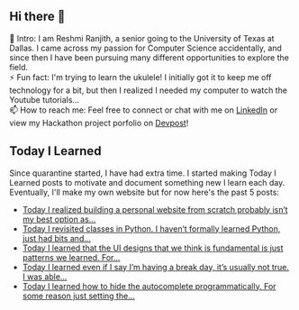 ## Hi there 👋

🔭  Intro: I am Reshmi Ranjith, a senior going to the University of Texas at Dallas. I came across my passion for Computer Science accidentally, and since then I have been pursuing many different opportunities to explore the field.
<br/> ⚡ Fun fact: I'm trying to learn the ukulele! I initially got it to keep me off technology for a bit, but then I realized I needed my computer to watch the Youtube tutorials...
<br/>📫  How to reach me: Feel free to connect or chat with me on [LinkedIn](https://www.linkedin.com/in/reshmi-ranjith/) or view my Hackathon project porfolio on [Devpost](https://devpost.com/ReshmiCode)!

## Today I Learned

Since quarantine started, I have had extra time. I started making Today I Learned posts to motivate and document something new I learn each day. Eventually, I'll make my own website but for now here's the past 5 posts:

<!-- BLOG-POST-LIST:START -->
- [Today I realized building a personal website from scratch probably isn&rsquo;t my best option as...](https://simplyprogramming.tumblr.com/post/627214284902088704)
- [Today I revisited classes in Python. I haven&rsquo;t formally learned Python, just had bits and...](https://simplyprogramming.tumblr.com/post/627118021212798976)
- [Today I learned that the UI designs that we think is fundamental is just patterns we learned. For...](https://simplyprogramming.tumblr.com/post/626936402865782784)
- [Today I learned even if I say I&rsquo;m having a break day, it&rsquo;s usually not true. I was able...](https://simplyprogramming.tumblr.com/post/626484385354514432)
- [Today I learned how to hide the autocomplete programmatically. For some reason just setting the...](https://simplyprogramming.tumblr.com/post/626390213270355968)
<!-- BLOG-POST-LIST:END -->

<!--
**ReshmiCode/ReshmiCode** is a ✨ _special_ ✨ repository because its `README.md` (this file) appears on your GitHub profile.

Here are some ideas to get you started:

- 🔭 I’m currently working on ...
- 🌱 I’m currently learning ...
- 👯 I’m looking to collaborate on ...
- 🤔 I’m looking for help with ...
- 💬 Ask me about ...
- 📫 How to reach me: ...
- 😄 Pronouns: ...
- ⚡ Fun fact: ...
-->
